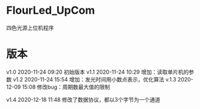 # FlourLed_UpCom
四色光源上位机程序
# 版本
v1.0    2020-11-24  09:20     初始版本
v1.1    2020-11-24  10:29     增加：读取单片机的参数
v1.2    2020-11-24  15:54     增加：发光时间用小数点表示，优化算法
v.1.3   2020-12-09  15:08     修改bug：周期数最大值的限制

v1.4   2020-12-18    11:48    修改了数据协议，都以3个字节为一个通道